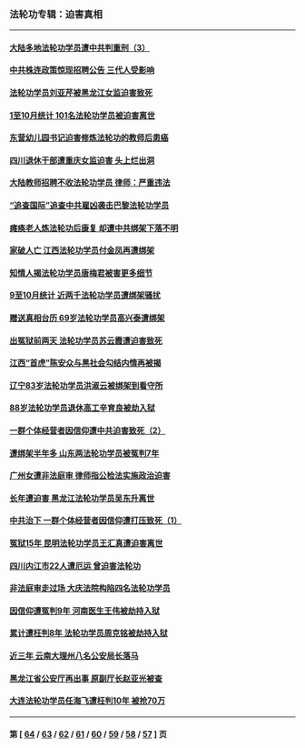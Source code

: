 ### 法轮功专辑：迫害真相
---
#### [大陆多地法轮功学员遭中共判重刑（3）](../../pages/nf4379/n13374324.md?11150430) 
#### [中共株连政策惊现招聘公告 三代人受影响](../../pages/nf4379/n13330731.md?11150430) 
#### [法轮功学员刘亚芹被黑龙江女监迫害致死](../../pages/nf4379/n13370209.md?11150430) 
#### [1至10月统计 101名法轮功学员被迫害离世](../../pages/nf4379/n13369752.md?11150430) 
#### [东营幼儿园书记迫害修炼法轮功的教师后患癌](../../pages/nf4379/n13365505.md?11150430) 
#### [四川退休干部遭重庆女监迫害 头上烂出洞](../../pages/nf4379/n13367312.md?11150430) 
#### [大陆教师招聘不收法轮功学员 律师：严重违法](../../pages/nf4379/n13365839.md?11150430) 
#### [“追查国际”追查中共雇凶袭击巴黎法轮功学员](../../pages/nf4379/n13367855.md?11150430) 
#### [瘫痪老人炼法轮功后康复 却遭中共绑架下落不明](../../pages/nf4379/n13365406.md?11150430) 
#### [家破人亡 江西法轮功学员付金凤再遭绑架](../../pages/nf4379/n13364762.md?11150430) 
#### [知情人揭法轮功学员唐梅君被害更多细节](../../pages/nf4379/n13362725.md?11150430) 
#### [9至10月统计 近两千法轮功学员遭绑架骚扰](../../pages/nf4379/n13361681.md?11150430) 
#### [赠送真相台历 69岁法轮功学员高兴泰遭绑架](../../pages/nf4379/n13359869.md?11150430) 
#### [出冤狱前两天 法轮功学员苏云霞遭迫害致死](../../pages/nf4379/n13359313.md?11150430) 
#### [江西“首虎”陈安众与黑社会勾结内情再被揭](../../pages/nf4379/n13356633.md?11150430) 
#### [辽宁83岁法轮功学员洪淑云被绑架到看守所](../../pages/nf4379/n13355933.md?11150430) 
#### [88岁法轮功学员退休高工辛育良被劫入狱](../../pages/nf4379/n13352894.md?11150430) 
#### [一群个体经营者因信仰遭中共迫害致死（2）](../../pages/nf4379/n13351281.md?11150430) 
#### [遭绑架半年多 山东两法轮功学员被冤判7年](../../pages/nf4379/n13348475.md?11150430) 
#### [广州女遭非法庭审 律师指公检法实施政治迫害](../../pages/nf4379/n13348584.md?11150430) 
#### [长年遭迫害 黑龙江法轮功学员吴东升离世](../../pages/nf4379/n13347817.md?11150430) 
#### [中共治下 一群个体经营者因信仰遭打压致死（1）](../../pages/nf4379/n13343377.md?11150430) 
#### [冤狱15年 昆明法轮功学员王汇真遭迫害离世](../../pages/nf4379/n13345179.md?11150430) 
#### [四川内江市22人遭厄运 曾迫害法轮功](../../pages/nf4379/n13342909.md?11150430) 
#### [非法庭审走过场 大庆法院构陷四名法轮功学员](../../pages/nf4379/n13339286.md?11150430) 
#### [因信仰遭冤判9年 河南医生王伟被劫持入狱](../../pages/nf4379/n13338846.md?11150430) 
#### [累计遭枉判8年 法轮功学员周克铭被劫持入狱](../../pages/nf4379/n13336550.md?11150430) 
#### [近三年 云南大理州八名公安局长落马](../../pages/nf4379/n13335909.md?11150430) 
#### [黑龙江省公安厅再出事 原副厅长赵亚光被查](../../pages/nf4379/n13336443.md?11150430) 
#### [大连法轮功学员任海飞遭枉判10年 被抢70万](../../pages/nf4379/n13333905.md?11150430) 

---
#### 第 [ [64](./64.md?11150430) / [63](./63.md?11150430) / [62](./62.md?11150430) / [61](./61.md?11150430) / [60](./60.md?11150430) / [59](./59.md?11150430) / [58](./58.md?11150430) / [57](./57.md?11150430) ] 页
